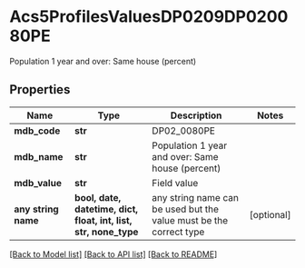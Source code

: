# Acs5ProfilesValuesDP0209DP020080PE

Population 1 year and over: Same house (percent)

## Properties
Name | Type | Description | Notes
------------ | ------------- | ------------- | -------------
**mdb_code** | **str** | DP02_0080PE | 
**mdb_name** | **str** | Population 1 year and over: Same house (percent) | 
**mdb_value** | **str** | Field value | 
**any string name** | **bool, date, datetime, dict, float, int, list, str, none_type** | any string name can be used but the value must be the correct type | [optional]

[[Back to Model list]](../README.md#documentation-for-models) [[Back to API list]](../README.md#documentation-for-api-endpoints) [[Back to README]](../README.md)


